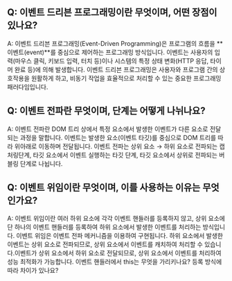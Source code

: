 ## Q: 이벤트 드리븐 프로그래밍이란 무엇이며, 어떤 장점이 있나요?

A: 이벤트 드리븐 프로그래밍(Event-Driven Programming)은 프로그램의 흐름을 **이벤트(event)**를 중심으로 제어하는 프로그래밍 방식입니다. 이벤트는 사용자의 입력(마우스 클릭, 키보드 입력, 터치 등)이나 시스템의 특정 상태 변화(HTTP 응답, 타이머 완료 등)에 의해 발생합니다. 이벤트 드리븐 프로그래밍은 사용자와 프로그램 간의 상호작용을 원활하게 하고, 비동기 작업을 효율적으로 처리할 수 있는 중요한 프로그래밍 패러다임입니다.

## Q: 이벤트 전파란 무엇이며, 단계는 어떻게 나뉘나요?

A: 이벤트 전파란 DOM 트리 상에서 특정 요소에서 발생한 이벤트가 다른 요소로 전달되는 과정을 말합니다. 이벤트는 발생한 요소(이벤트 타깃)를 중심으로 DOM 트리를 따라 위아래로 이동하며 전달됩니다. 이벤트 전파는 상위 요소 → 하위 요소로 전파되는 캡처링단계, 타깃 요소에서 이벤트 실행하는 타깃 단계, 타깃 요소에서 상위로 전파되는 버블링 단계로 나뉩니다.

## Q: 이벤트 위임이란 무엇이며, 이를 사용하는 이유는 무엇인가요?

A: 이벤트 위임이란 여러 하위 요소에 각각 이벤트 핸들러를 등록하지 않고, 상위 요소에 단 하나의 이벤트 핸들러를 등록하여 하위 요소에서 발생한 이벤트를 처리하는 방식입니다. 이벤트 위임은 이벤트 전파 메커니즘을 이용하여 구현됩니다. 하위 요소에서 발생한 이벤트는 상위 요소로 전파되므로, 상위 요소에서 이벤트를 캐치하여 처리할 수 있습니다.이벤트가 상위 요소에서 하위 요소로 전달되므로, 상위 요소에서 이벤트를 처리하여 성능 최적화가 가능합니다.
이벤트 핸들러에서 this는 무엇을 가리키나요? 등록 방식에 따라 차이가 있나요?
